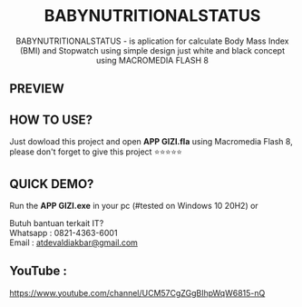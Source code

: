 <h1 align="center">BABYNUTRITIONALSTATUS</h1>
<p align="center">
BABYNUTRITIONALSTATUS - is aplication for calculate Body Mass Index (BMI) and Stopwatch using simple design just white and black concept using MACROMEDIA FLASH 8
</p>

## PREVIEW


## HOW TO USE?
Just dowload this project and open <b>APP GIZI.fla</b> using Macromedia Flash 8, please don't forget to give this project ⭐⭐⭐⭐⭐

## QUICK DEMO?
Run the <b>APP GIZI.exe</b> in your pc (#tested on Windows 10 20H2) or<br>


Butuh bantuan terkait IT?<br>
Whatsapp : 0821-4363-6001<br>
Email : atdevaldiakbar@gmail.com<br>

## YouTube :
https://www.youtube.com/channel/UCM57CgZGgBIhpWqW6815-nQ

